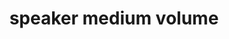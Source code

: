 ---
layout: objects
title: speaker medium volume
emoji: speaker_medium_volume
permalink: 🔉.html
image: assets/img/3moji/speaker_medium_volume.png
---